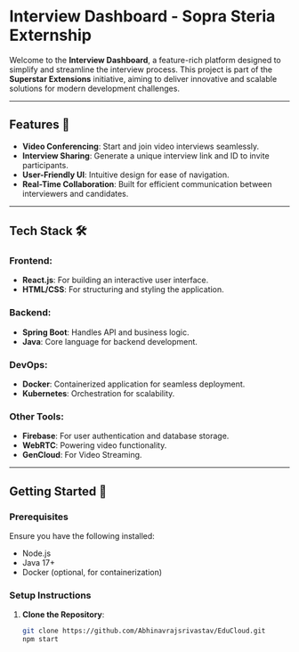 # Interview Dashboard - Sopra Steria Externship

Welcome to the **Interview Dashboard**, a feature-rich platform designed to simplify and streamline the interview process. This project is part of the **Superstar Extensions** initiative, aiming to deliver innovative and scalable solutions for modern development challenges.

---

## Features 🌟

- **Video Conferencing**: Start and join video interviews seamlessly.
- **Interview Sharing**: Generate a unique interview link and ID to invite participants.
- **User-Friendly UI**: Intuitive design for ease of navigation.
- **Real-Time Collaboration**: Built for efficient communication between interviewers and candidates.

---

## Tech Stack 🛠️

### Frontend:
- **React.js**: For building an interactive user interface.
- **HTML/CSS**: For structuring and styling the application.

### Backend:
- **Spring Boot**: Handles API and business logic.
- **Java**: Core language for backend development.

### DevOps:
- **Docker**: Containerized application for seamless deployment.
- **Kubernetes**: Orchestration for scalability.
### Other Tools:
- **Firebase**: For user authentication and database storage.
- **WebRTC**: Powering video functionality.
- **GenCloud**: For Video Streaming.

---

## Getting Started 🚀

### Prerequisites
Ensure you have the following installed:
- Node.js
- Java 17+
- Docker (optional, for containerization)

### Setup Instructions

1. **Clone the Repository**:
   ```bash
   git clone https://github.com/Abhinavrajsrivastav/EduCloud.git
   npm start

